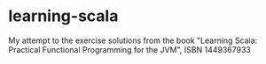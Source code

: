 # learning-scala
My attempt to the exercise solutions from the book "Learning Scala: Practical Functional Programming for the JVM", ISBN 1449367933
